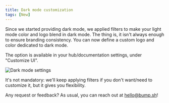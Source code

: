 ```yaml
---
title: Dark mode customization
tags: [New]
---
```


Since we started providing dark mode, we applied filters to make your light mode color and logo blend in dark mode. The thing is, it isn't always enough to ensure branding consistency. You can now define a custom logo and color dedicated to dark mode.

The option is available in your hub/documentation settings, under "Customize UI".

![Dark mode settings](/images/changelog/dark-mode-settings.png)

It's not mandatory: we'll keep applying filters if you don't want/need to customize it, but it gives you flexibility. 

Any request or feedback? As usual, you can reach out at [hello@bump.sh](mailto:hello@bump.sh)!
